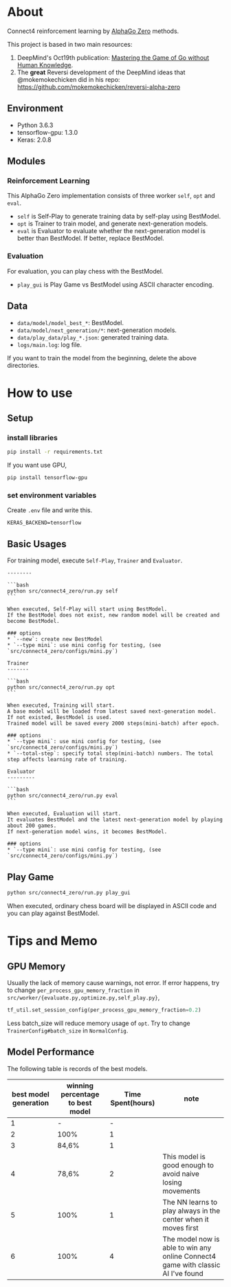 About
=====

Connect4 reinforcement learning by [AlphaGo Zero](https://deepmind.com/blog/alphago-zero-learning-scratch/) methods.

This project is based in two main resources:
1) DeepMind's Oct19th publication: [Mastering the Game of Go without Human Knowledge](https://www.nature.com/articles/nature24270.epdf?author_access_token=VJXbVjaSHxFoctQQ4p2k4tRgN0jAjWel9jnR3ZoTv0PVW4gB86EEpGqTRDtpIz-2rmo8-KG06gqVobU5NSCFeHILHcVFUeMsbvwS-lxjqQGg98faovwjxeTUgZAUMnRQ).
2) The <b>great</b> Reversi development of the DeepMind ideas that @mokemokechicken did in his repo: https://github.com/mokemokechicken/reversi-alpha-zero


Environment
-----------

* Python 3.6.3
* tensorflow-gpu: 1.3.0
* Keras: 2.0.8

Modules
-------

### Reinforcement Learning

This AlphaGo Zero implementation consists of three worker `self`, `opt` and `eval`.

* `self` is Self-Play to generate training data by self-play using BestModel.
* `opt` is Trainer to train model, and generate next-generation models.
* `eval` is Evaluator to evaluate whether the next-generation model is better than BestModel. If better, replace BestModel.

### Evaluation

For evaluation, you can play chess with the BestModel.

* `play_gui` is Play Game vs BestModel using ASCII character encoding.

Data
-----

* `data/model/model_best_*`: BestModel.
* `data/model/next_generation/*`: next-generation models.
* `data/play_data/play_*.json`: generated training data.
* `logs/main.log`: log file.
  
If you want to train the model from the beginning, delete the above directories.

How to use
==========

Setup
-------
### install libraries
```bash
pip install -r requirements.txt
```

If you want use GPU,

```bash
pip install tensorflow-gpu
```

### set environment variables
Create `.env` file and write this.

```text:.env
KERAS_BACKEND=tensorflow
```


Basic Usages
------------

For training model, execute `Self-Play`, `Trainer` and `Evaluator`. 


````Self-Play
--------

```bash
python src/connect4_zero/run.py self
```

When executed, Self-Play will start using BestModel.
If the BestModel does not exist, new random model will be created and become BestModel.

### options
* `--new`: create new BestModel
* `--type mini`: use mini config for testing, (see `src/connect4_zero/configs/mini.py`)

Trainer
-------

```bash
python src/connect4_zero/run.py opt
```

When executed, Training will start.
A base model will be loaded from latest saved next-generation model. If not existed, BestModel is used.
Trained model will be saved every 2000 steps(mini-batch) after epoch. 

### options
* `--type mini`: use mini config for testing, (see `src/connect4_zero/configs/mini.py`)
* `--total-step`: specify total step(mini-batch) numbers. The total step affects learning rate of training. 

Evaluator
---------

```bash
python src/connect4_zero/run.py eval
```

When executed, Evaluation will start.
It evaluates BestModel and the latest next-generation model by playing about 200 games.
If next-generation model wins, it becomes BestModel. 

### options
* `--type mini`: use mini config for testing, (see `src/connect4_zero/configs/mini.py`)
````
Play Game
---------

```bash
python src/connect4_zero/run.py play_gui
```


When executed, ordinary chess board will be displayed in ASCII code and you can play against BestModel.


Tips and Memo
====

GPU Memory
----------

Usually the lack of memory cause warnings, not error.
If error happens, try to change `per_process_gpu_memory_fraction` in `src/worker/{evaluate.py,optimize.py,self_play.py}`,

```python
tf_util.set_session_config(per_process_gpu_memory_fraction=0.2)
```

Less batch_size will reduce memory usage of `opt`.
Try to change `TrainerConfig#batch_size` in `NormalConfig`.


Model Performance
-------

The following table is records of the best models.

|best model generation|winning percentage to best model|Time Spent(hours)|note|
|-----|-----|-----|-----|
|1|-|-|　|
|2|100%|1| |
|3|84,6%|1| |
|4|78,6%|2| This model is good enough to avoid naive losing movements |
|5|100%|1| The NN learns to play always in the center when it moves first |
|6|100%|4| The model now is able to win any online Connect4 game with classic AI I've found |


